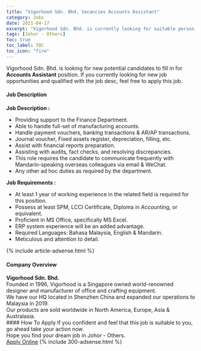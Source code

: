 ```yaml
---
title: "Vigorhood Sdn. Bhd. Vacancies Accounts Assistant" 
category: Jobs 
date: 2021-04-17 
excerpt: "Vigorhood Sdn. Bhd. is currently looking for suitable person to fill in the Accounts Assistant which based in Johor - Others" 
tags: [Johor - Others] 
toc: true 
toc_label: TOC 
toc_icon: "fire" 
--- 
```


<p>Vigorhood Sdn. Bhd. is looking for new potential candidates to fill in for <b>Accounts Assistant</b> position. If you currently looking for new job opportunities and qualified with the job desc, feel free to apply this job.
</p><div><div><h4>Job Description</h4></div><div><div><span><div><p><strong>Job Description :</strong></p><ul><li>Providing support to the Finance Department.</li><li>Able to handle full-set of manufacturing accounts.</li><li>Handle payment vouchers, banking transactions &amp; AR/AP transactions.</li><li>Journal voucher, Fixed assets register, depreciation, filling, etc.</li><li>Assist with financial reports preparation.</li><li>Assisting with audits, fact checks, and resolving discrepancies.</li><li>This role requires the candidate to communicate frequently with Mandarin-speaking overseas colleagues via email &amp; WeChat.</li><li>Any other ad hoc duties as required by the department.</li></ul><p><strong>Job Requirements :</strong></p><ul><li>At least 1 year of working experience in the related field is required for this position.</li><li>Possess at least SPM, LCCI Certificate, Diploma in Accounting, or equivalent.</li><li>Proficient in MS Office, specifically MS Excel.</li><li>ERP system experience will be an added advantage.</li><li>Required Languages: Bahasa Malaysia, English &amp; Mandarin.</li><li>Meticulous and attention to detail.</li></ul></div></span></div></div></div> 
{% include article-adsense.html %} 
<div><div><h4>Company Overview</h4></div><div><div><span><div><div>
<div><strong>Vigorhood Sdn. Bhd.</strong></div>
<div>Founded in 1996, Vigorhood is a Singapore owned world-renowned designer and manufacturer of office and crafting equipment.</div>
<div>We have our HQ located in Shenzhen China and expanded our operations to Malaysia in 2019.</div>
<div>Our products are sold worldwide in North America, Europe, Asia &amp; Australasia.</div>
</div></div></span></div></div></div> 
#### How To Apply 
If you confident and feel that this job is suitable to you, go ahead take your action now. <br/> 
Hope you find your dream job in Johor - Others. <br/> 
<a href="https://www.jobstreet.com.my/en/job/accounts-assistant-4540434?jobId=jobstreet-my-job-4540434&" class="btn btn--info" target="_blank" rel="nofollow noopenner">Apply Online</a> 
{% include 300-adsense.html %} 